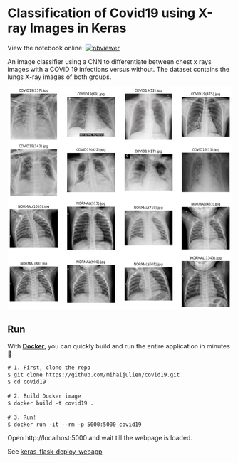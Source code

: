 # Classification of Covid19 using X-ray Images in Keras

View the notebook online: 
[![nbviewer](https://raw.githubusercontent.com/jupyter/design/master/logos/Badges/nbviewer_badge.svg)](https://nbviewer.jupyter.org/github/mihaijulien/covid19/blob/main/Covid19_detection_using_X_ray_images.ipynb)

An image classifier using a CNN to differentiate between chest x rays images with a COVID 19 infections versus without. The dataset contains the lungs X-ray images of both groups.

![dataset](dataset.png)

## Run

With **[Docker](https://www.docker.com)**, you can quickly build and run the entire application in minutes :whale:

```shell
# 1. First, clone the repo
$ git clone https://github.com/mihaijulien/covid19.git
$ cd covid19

# 2. Build Docker image
$ docker build -t covid19 .

# 3. Run!
$ docker run -it --rm -p 5000:5000 covid19
```
Open http://localhost:5000 and wait till the webpage is loaded.

See [keras-flask-deploy-webapp ](https://github.com/mtobeiyf/keras-flask-deploy-webapp)
